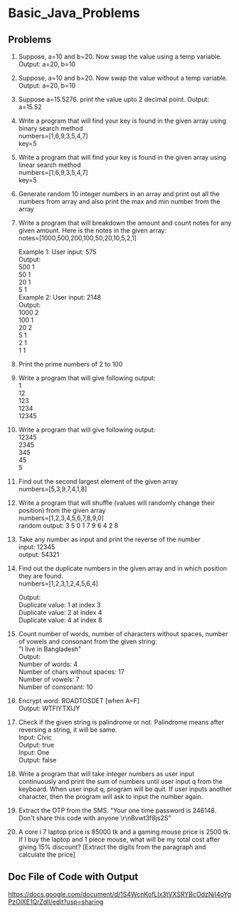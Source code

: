 # Basic_Java_Problems

## Problems
1. Suppose, a=10 and b=20. Now swap the value using a temp variable. Output: a=20, b=10  
2. Suppose, a=10 and b=20. Now swap the value without a temp variable. Output: a=20, b=10
3. Suppose a=15.5276. print the value upto 2 decimal point. Output: a=15.52
4. Write a program that will find your key is found in the given array using binary search method   
   numbers=[1,6,9,3,5,4,7]  
   key=5  
5. Write a program that will find your key is found in the given array using linear search method  
   numbers=[1,6,9,3,5,4,7]  
   key=5  

6. Generate random 10 integer numbers in an array and print out all the numbers from array and also print the max and min number from the array  

7. Write a program that will breakdown the amount and count notes for any given amount. Here is the notes in the given array:   
   notes=[1000,500,200,100,50,20,10,5,2,1]  

   Example 1: User input: 575  
   Output:   
   500 1  
   50 1  
   20 1  
   5 1  
   Example 2: User input: 2148  
   Output:   
   1000 2  
   100 1  
   20 2  
   5 1  
   2 1  
   1 1  

8. Print the prime numbers of 2 to 100  
9. Write a program that will give following output:  
   1  
   12  
   123  
   1234  
   12345  

10. Write a program that will give following output:  
   12345  
   2345  
   345  
   45  
   5  

11. Find out the second largest element of the given array  
   numbers=[5,3,9,7,4,1,8]  

12. Write a program that will shuffle (values will randomly change their position) from the given array  
   numbers=[1,2,3,4,5,6,7,8,9,0]  
   random output: 3 5 0 1 7 9 6 4 2 8  

13. Take any number as input and print the reverse of the number  
   input: 12345  
   output: 54321  

14. Find out the duplicate numbers in the given array and in which position they are found.  
   numbers=[1,2,3,1,2,4,5,6,4]  

    Output:  
    Duplicate value: 1 at index 3  
    Duplicate value: 2 at index 4  
    Duplicate value: 4 at index 8  

15. Count number of words, number of characters without spaces, number of vowels and consonant from the given string:  
   "I live in Bangladesh"  
   Output:   
   Number of words: 4  
   Number of chars without spaces: 17   
   Number of vowels: 7  
   Number of consonant: 10  


16. Encrypt word: ROADTOSDET [when A=F]  
    Output: WTFIYTXIJY  

17. Check if the given string is palindrome or not. Palindrome means after reversing a string, it will be same.  
   Input: Civic  
   Output: true  
   Input: One  
   Output: false  

18. Write a program that will take integer numbers as user input continuously and print the sum of numbers until user input q from the keyboard. When user input q, program will be quit. If user inputs another character, then the program will ask to input the number again.  

19. Extract the OTP from the SMS. "Your one time password is 246148. Don't share this code with anyone \r\nBvwt3f8js2S"  

20. A core i 7 laptop price is 85000 tk and a gaming mouse price is 2500 tk. If I buy the laptop and 1 piece mouse, what will be my total cost after giving 15% discount? [Extract the digits from the paragraph and calculate the price]  

## Doc File of Code with Output
https://docs.google.com/document/d/1S4WcnKofLlx3tVXSRYBcOdzNiI4oYgPzOlXE1QrZdlI/edit?usp=sharing
